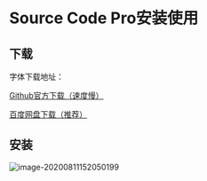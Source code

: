 # Source Code Pro安装使用

## 下载

字体下载地址：

[Github官方下载（速度慢）](https://github.com/adobe-fonts/source-code-pro)

[百度网盘下载（推荐）](https://pan.baidu.com/s/1o8qLNwm)

## 安装

![image-20200811152050199]( http://images.simplesay.top/book/image-20200811152050199.png)